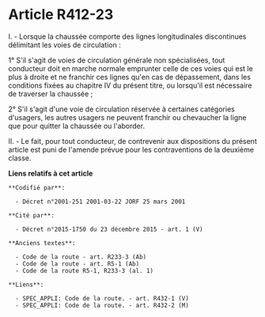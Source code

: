 # Article R412-23

I. - Lorsque la chaussée comporte des lignes longitudinales discontinues délimitant les voies de circulation :

1° S'il s'agit de voies de circulation générale non spécialisées, tout conducteur doit en marche normale emprunter celle de
ces voies qui est le plus à droite et ne franchir ces lignes qu'en cas de dépassement, dans les conditions fixées au chapitre
IV du présent titre, ou lorsqu'il est nécessaire de traverser la chaussée ;

2° S'il s'agit d'une voie de circulation réservée à certaines catégories d'usagers, les autres usagers ne peuvent franchir ou
chevaucher la ligne que pour quitter la chaussée ou l'aborder.

II. - Le fait, pour tout conducteur, de contrevenir aux dispositions du présent article est puni de l'amende prévue pour les
contraventions de la deuxième classe.

**Liens relatifs à cet article**

	**Codifié par**:

	  - Décret n°2001-251 2001-03-22 JORF 25 mars 2001

	**Cité par**:

	  - Décret n°2015-1750 du 23 décembre 2015 - art. 1 (V)

	**Anciens textes**:

	  - Code de la route - art. R233-3 (Ab)
	  - Code de la route - art. R5-1 (Ab)
	  - Code de la route R5-1, R233-3 (al. 1)

	**Liens**:

	  - SPEC_APPLI: Code de la route. - art. R432-1 (V)
	  - SPEC_APPLI: Code de la route. - art. R432-2 (M)
